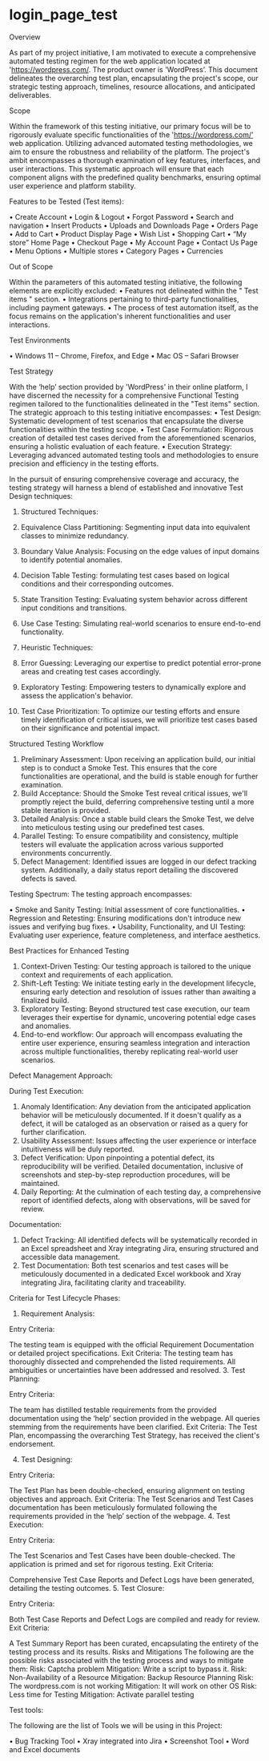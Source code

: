 # login_page_test

Overview

As part of my project initiative, I am motivated to execute a comprehensive automated testing regimen for the web application located at 'https://wordpress.com/.
The product owner is 'WordPress’.
This document delineates the overarching test plan, encapsulating the project's scope, our strategic testing approach, timelines, resource allocations, and anticipated deliverables.

Scope

Within the framework of this testing initiative, our primary focus will be to rigorously evaluate specific functionalities of the 'https://wordpress.com/’ web application. Utilizing advanced automated testing methodologies, we aim to ensure the robustness and reliability of the platform. The project's ambit encompasses a thorough examination of key features, interfaces, and user interactions. This systematic approach will ensure that each component aligns with the predefined quality benchmarks, ensuring optimal user experience and platform stability.

Features to be Tested (Test items):

•	Create Account
•	Login & Logout
•	Forgot Password
•	Search and navigation
•	Insert Products 
•	Uploads and Downloads Page
•	Orders Page
•	Add to Cart
•	Product Display Page
•	Wish List
•	Shopping Cart
•	“My store” Home Page
•	Checkout Page
•	My Account Page
•	Contact Us Page
•	Menu Options
•	Multiple stores
•	Category Pages
•	Currencies

Out of Scope

Within the parameters of this automated testing initiative, the following elements are explicitly excluded:
•	Features not delineated within the " Test items " section.
•	Integrations pertaining to third-party functionalities, including payment gateways.
•	The process of test automation itself, as the focus remains on the application's inherent functionalities and user interactions.

Test Environments

•	Windows 11 – Chrome, Firefox, and Edge
•	Mac OS – Safari Browser

Test Strategy

With the ‘help’ section provided by 'WordPress' in their online platform, I have discerned the necessity for a comprehensive Functional Testing regimen tailored to the functionalities delineated in the "Test items" section. The strategic approach to this testing initiative encompasses:
•	Test Design: Systematic development of test scenarios that encapsulate the diverse functionalities within the testing scope.
•	Test Case Formulation: Rigorous creation of detailed test cases derived from the aforementioned scenarios, ensuring a holistic evaluation of each feature.
•	Execution Strategy: Leveraging advanced automated testing tools and methodologies to ensure precision and efficiency in the testing efforts.

In the pursuit of ensuring comprehensive coverage and accuracy, the testing strategy will harness a blend of established and innovative Test Design techniques:

1. Structured Techniques:
1.	Equivalence Class Partitioning: Segmenting input data into equivalent classes to minimize redundancy.
2.	Boundary Value Analysis: Focusing on the edge values of input domains to identify potential anomalies.
3.	Decision Table Testing: formulating test cases based on logical conditions and their corresponding outcomes.
4.	State Transition Testing: Evaluating system behavior across different input conditions and transitions.
5.	Use Case Testing: Simulating real-world scenarios to ensure end-to-end functionality.

2. Heuristic Techniques:
   
1.	Error Guessing: Leveraging our expertise to predict potential error-prone areas and creating test cases accordingly.
2.	Exploratory Testing: Empowering testers to dynamically explore and assess the application's behavior.

3. Test Case Prioritization: To optimize our testing efforts and ensure timely identification of critical issues, we will prioritize test cases based on their significance and potential impact.
   
Structured Testing Workflow

1.	Preliminary Assessment: Upon receiving an application build, our initial step is to conduct a Smoke Test. This ensures that the core functionalities are operational, and the build is stable enough for further examination.
2.	Build Acceptance: Should the Smoke Test reveal critical issues, we'll promptly reject the build, deferring comprehensive testing until a more stable iteration is provided.
3.	Detailed Analysis: Once a stable build clears the Smoke Test, we delve into meticulous testing using our predefined test cases.
4.	Parallel Testing: To ensure compatibility and consistency, multiple testers will evaluate the application across various supported environments concurrently.
5.	Defect Management: Identified issues are logged in our defect tracking system. Additionally, a daily status report detailing the discovered defects is saved.

Testing Spectrum: The testing approach encompasses:

•	Smoke and Sanity Testing: Initial assessment of core functionalities.
•	Regression and Retesting: Ensuring modifications don't introduce new issues and verifying bug fixes.
•	Usability, Functionality, and UI Testing: Evaluating user experience, feature completeness, and interface aesthetics.

Best Practices for Enhanced Testing

1.	Context-Driven Testing: Our testing approach is tailored to the unique context and requirements of each application.
2.	Shift-Left Testing: We initiate testing early in the development lifecycle, ensuring early detection and resolution of issues rather than awaiting a finalized build.
3.	Exploratory Testing: Beyond structured test case execution, our team leverages their expertise for dynamic, uncovering potential edge cases and anomalies.
4.	End-to-end workflow: Our approach will encompass evaluating the entire user experience, ensuring seamless integration and interaction across multiple functionalities, thereby replicating real-world user scenarios.

Defect Management Approach:

During Test Execution:

1.	Anomaly Identification: Any deviation from the anticipated application behavior will be meticulously documented. If it doesn't qualify as a defect, it will be cataloged as an observation or raised as a query for further clarification.
2.	Usability Assessment: Issues affecting the user experience or interface intuitiveness will be duly reported.
3.	Defect Verification: Upon pinpointing a potential defect, its reproducibility will be verified. Detailed documentation, inclusive of screenshots and step-by-step reproduction procedures, will be maintained.
4.	Daily Reporting: At the culmination of each testing day, a comprehensive report of identified defects, along with observations, will be saved for review.

Documentation:

1.	Defect Tracking: All identified defects will be systematically recorded in an Excel spreadsheet and Xray integrating Jira, ensuring structured and accessible data management.
2.	Test Documentation: Both test scenarios and test cases will be meticulously documented in a dedicated Excel workbook and Xray integrating Jira, facilitating clarity and traceability.

Criteria for Test Lifecycle Phases:

1.	Requirement Analysis:
   
Entry Criteria:

The testing team is equipped with the official Requirement Documentation or detailed project specifications.
Exit Criteria:
The testing team has thoroughly dissected and comprehended the listed requirements.
All ambiguities or uncertainties have been addressed and resolved.
3.	Test Planning:

Entry Criteria:

The team has distilled testable requirements from the provided documentation using the ‘help’ section provided in the webpage.
All queries stemming from the requirements have been clarified.
Exit Criteria:
The Test Plan, encompassing the overarching Test Strategy, has received the client's endorsement.

4.	Test Designing:

Entry Criteria:

The Test Plan has been double-checked, ensuring alignment on testing objectives and approach.
Exit Criteria:
The Test Scenarios and Test Cases documentation has been meticulously formulated following the requirements provided in the ‘help’ section of the webpage.
4.	Test Execution:

Entry Criteria:

The Test Scenarios and Test Cases have been double-checked.
The application is primed and set for rigorous testing.
Exit Criteria:

Comprehensive Test Case Reports and Defect Logs have been generated, detailing the testing outcomes.
5.	Test Closure:

Entry Criteria:

Both Test Case Reports and Defect Logs are compiled and ready for review.
Exit Criteria:

A Test Summary Report has been curated, encapsulating the entirety of the testing process and its results.
Risks and Mitigations
The following are the possible risks associated with the testing process and ways to mitigate them:
Risk: Captcha problem
Mitigation: Write a script to bypass it.
Risk: Non-Availability of a Resource
Mitigation: Backup Resource Planning 
Risk: The wordpress.com is not working
Mitigation: It will work on other OS
 Risk: Less time for Testing
Mitigation: Activate parallel testing

Test tools:

The following are the list of Tools we will be using in this Project:

•	Bug Tracking Tool
•	Xray integrated into Jira
•	Screenshot Tool
•	Word and Excel documents
